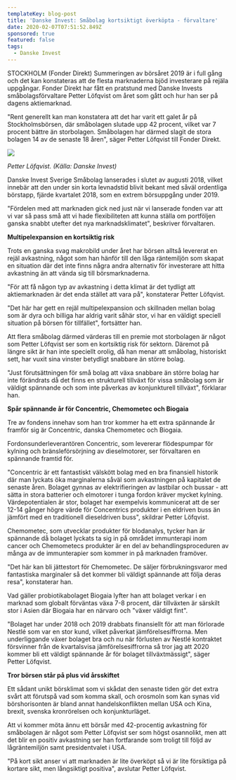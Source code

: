 ```yaml
---
templateKey: blog-post
title: 'Danske Invest: Småbolag kortsiktigt överköpta - förvaltare'
date: 2020-02-07T07:51:52.849Z
sponsored: true
featured: false
tags:
  - Danske Invest
---
```

STOCKHOLM (Fonder Direkt) Summeringen av börsåret 2019 är i full gång och det kan konstateras att de flesta marknaderna bjöd investerare på rejäla uppgångar. Fonder Direkt har fått en pratstund med Danske Invests småbolagsförvaltare Petter Löfqvist om året som gått och hur han ser på dagens aktiemarknad.

"Rent generellt kan man konstatera att det har varit ett galet år på Stockholmsbörsen, där småbolagen slutade upp 42 procent, vilket var 7 procent bättre än storbolagen. Småbolagen har därmed slagit de stora bolagen 14 av de senaste 18 åren", säger Petter Löfqvist till Fonder Direkt.



![](/img/petter.png)

*Petter Löfqvist. (Källa: Danske Invest)*

Danske Invest Sverige Småbolag lanserades i slutet av augusti 2018, vilket innebär att den under sin korta levnadstid blivit bekant med såväl ordentliga börstapp, fjärde kvartalet 2018, som en extrem börsuppgång under 2019.

"Fördelen med att marknaden gick ned just när vi lanserade fonden var att vi var så pass små att vi hade flexibiliteten att kunna ställa om portföljen ganska snabbt utefter det nya marknadsklimatet", beskriver förvaltaren.

**Multipelexpansion en kortsiktig risk**

Trots en ganska svag makrobild under året har börsen alltså levererat en rejäl avkastning, något som han hänför till den låga räntemiljön som skapat en situation där det inte finns några andra alternativ för investerare att hitta avkastning än att vända sig till börsmarknaderna.

"För att få någon typ av avkastning i detta klimat är det tydligt att aktiemarknaden är det enda stället att vara på", konstaterar Petter Löfqvist.

"Det här har gett en rejäl multipelexpansion och skillnaden mellan bolag som är dyra och billiga har aldrig varit såhär stor, vi har en väldigt speciell situation på börsen för tillfället", fortsätter han.

Att flera småbolag därmed värderas till en premie mot storbolagen är något som Petter Löfqvist ser som en kortsiktig risk för sektorn. Däremot på längre sikt är han inte speciellt orolig, då han menar att småbolag, historiskt sett, har vuxit sina vinster betydligt snabbare än större bolag.

"Just förutsättningen för små bolag att växa snabbare än större bolag har inte förändrats då det finns en strukturell tillväxt för vissa småbolag som är väldigt spännande och som inte påverkas av konjunkturell tillväxt", förklarar han.

**Spår spännande år för Concentric, Chemometec och Biogaia**

Tre av fondens innehav som han tror kommer ha ett extra spännande år framför sig är Concentric, danska Chemometec och Biogaia.

Fordonsunderleverantören Concentric, som levererar flödespumpar för kylning och bränsleförsörjning av dieselmotorer, ser förvaltaren en spännande framtid för.

"Concentric är ett fantastiskt välskött bolag med en bra finansiell historik där man lyckats öka marginalerna såväl som avkastningen på kapitalet de senaste åren. Bolaget gynnas av elektrifieringen av lastbilar och bussar - att sätta in stora batterier och elmotorer i tunga fordon kräver mycket kylning. Värdepotentialen är stor, bolaget har exempelvis kommunicerat att de ser 12-14 gånger högre värde för Concentrics produkter i en eldriven buss än jämfört med en traditionell dieseldriven buss", skildrar Petter Löfqvist.

Chemometec, som utvecklar produkter för blodanalys, tycker han är spännande då bolaget lyckats ta sig in på området immunterapi inom cancer och Chemometecs produkter är en del av behandlingsproceduren av många av de immunterapier som kommer in på marknaden framöver.

"Det här kan bli jättestort för Chemometec. De säljer förbrukningsvaror med fantastiska marginaler så det kommer bli väldigt spännande att följa deras resa", konstaterar han.

Vad gäller probiotikabolaget Biogaia lyfter han att bolaget verkar i en marknad som globalt förväntas växa 7-8 procent, där tillväxten är särskilt stor i Asien där Biogaia har en närvaro och "växer väldigt fint".

"Bolaget har under 2018 och 2019 drabbats finansiellt för att man förlorade Nestlé som var en stor kund, vilket påverkat jämförelsesiffrorna. Men underliggande växer bolaget bra och nu när förlusten av Nestlé kontraktet försvinner från de kvartalsvisa jämförelsesiffrorna så tror jag att 2020 kommer bli ett väldigt spännande år för bolaget tillväxtmässigt", säger Petter Löfqvist.

**Tror börsen står på plus vid årsskiftet**

Ett sådant unikt börsklimat som vi skådat den senaste tiden gör det extra svårt att förutspå vad som komma skall, och orosmoln som kan synas vid börshorisonten är bland annat handelskonflikten mellan USA och Kina, brexit, svenska kronrörelsen och konjunkturläget.

Att vi kommer möta ännu ett börsår med 42-procentig avkastning för småbolagen är något som Petter Löfqvist ser som högst osannolikt, men att det blir en positiv avkastning ser han fortfarande som troligt till följd av lågräntemiljön samt presidentvalet i USA.

"På kort sikt anser vi att marknaden är lite överköpt så vi är lite försiktiga på kortare sikt, men långsiktigt positiva", avslutar Petter Löfqvist.
